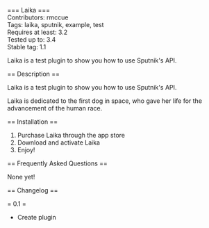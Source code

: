 === Laika ===  
Contributors: rmccue  
Tags: laika, sputnik, example, test  
Requires at least: 3.2  
Tested up to: 3.4  
Stable tag: 1.1  

Laika is a test plugin to show you how to use Sputnik's API.

== Description ==

Laika is a test plugin to show you how to use Sputnik's API.

Laika is dedicated to the first dog in space, who gave her life for
the advancement of the human race.

== Installation ==

1. Purchase Laika through the app store
2. Download and activate Laika
3. Enjoy!

== Frequently Asked Questions ==

None yet!

== Changelog ==

= 0.1 =

* Create plugin